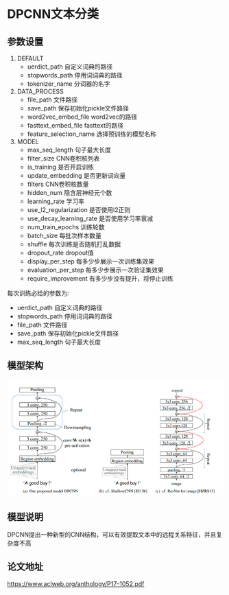 # DPCNN文本分类
## 参数设置
1. DEFAULT
    - uerdict_path 自定义词典的路径
    - stopwords_path 停用词词典的路径
    - tokenizer_name 分词器的名字
2. DATA_PROCESS
    - file_path 文件路径
    - save_path 保存初始化pickle文件路径
    - word2vec_embed_file word2vec的路径
    - fasttext_embed_file fasttext的路径
    - feature_selection_name 选择预训练的模型名称
3. MODEL
    - max_seq_length 句子最大长度
    - filter_size CNN卷积核列表
    - is_training 是否开启训练
    - update_embedding 是否更新词向量
    - filters CNN卷积核数量
    - hidden_num 隐含层神经元个数
    - learning_rate 学习率
    - use_l2_regularization 是否使用l2正则
    - use_decay_learning_rate 是否使用学习率衰减
    - num_train_epochs 训练轮数
    - batch_size 每批次样本数量
    - shuffle 每次训练是否随机打乱数据
    - dropout_rate dropout值
    - display_per_step 每多少步展示一次训练集效果
    - evaluation_per_step 每多少步展示一次验证集效果
    - require_improvement 有多少步没有提升，将停止训练  
    
每次训练必给的参数为:
* uerdict_path 自定义词典的路径
* stopwords_path 停用词词典的路径
* file_path 文件路径
* save_path 保存初始化pickle文件路径
* max_seq_length 句子最大长度
## 模型架构
![alt DPCNN](./img/DPCNN.png)
## 模型说明
DPCNN提出一种新型的CNN结构，可以有效提取文本中的远程关系特征，并且复杂度不高
## 论文地址
https://www.aclweb.org/anthology/P17-1052.pdf

